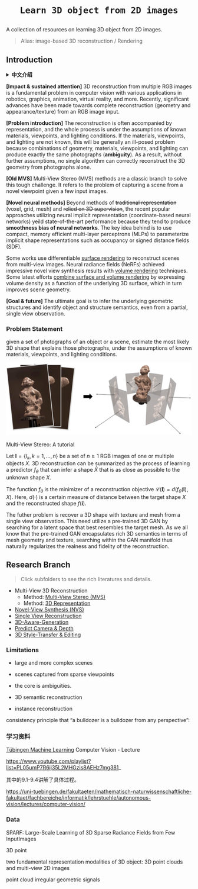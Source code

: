 # <p align=center>`Learn 3D object from 2D images` </p>

A collection of resources on learning 3D object from 2D images. 

> Alias: image-based 3D reconstruction / Rendering



## Introduction

<details><summary><b>中文介绍</b></summary><p>
这一任务是从一组多视角的图像中，学习出一个3D模型，然后再渲染得到其他视角的图像。因此我们可以将它拆分为两个部分，前一部分叫逆渲染 （inverse rendering），为什么这样叫呢，是因为渲染过程是从3D模型到2D图像的投影，那么反过来，从图像得到模型，就是逆渲染；后一部分就是渲染。

![The novel view synthesis problem](https://raw.githubusercontent.com/yzy1996/Image-Hosting/master/202211281049809.png)



</p></details>

**[Impact & sustained attention]** 3D reconstruction from multiple RGB images is a fundamental problem in computer vision with various applications in robotics, graphics, animation, virtual reality, and more. Recently, significant advances have been made towards complete reconstruction (geometry and appearance/texture) from an RGB image input.

**[Problem introduction]** The reconstruction is often accompanied by representation, and the whole process is under the assumptions of known materials, viewpoints, and lighting conditions. If the materials, viewpoints, and lighting are not known, this will be generally an ill-posed problem because combinations of geometry, materials, viewpoints, and lighting can produce exactly the same photographs (**ambiguity**). As a result, without further assumptions, no single algorithm can correctly reconstruct the 3D geometry from photographs alone.

**[Old MVS]** Multi-View Stereo (MVS) methods are a classic branch to solve this tough challenge. It refers to the problem of capturing a scene from a novel viewpoint given a few input images.

**[Novel neural methods]** Beyond methods of ~~traditional representation~~ (voxel, grid, mesh) and ~~relied on 3D supervision~~, the recent popular approaches utilizing neural implicit representation (coordinate-based neural networks) yeild state-of-the-art performance because they tend to produce **smoothness bias of neural networks**. The key idea behind is to use compact, memory efficient multi-layer perceptrons (MLPs) to parameterize implicit shape representations such as occupancy or signed distance fields (SDF). 

Some works use differentiable <u>surface rendering</u> to reconstruct scenes from multi-view images. Neural radiance fields (NeRFs) achieved impressive novel view synthesis results with <u>volume rendering</u> techniques. Some latest efforts <u>combine surface and volume rendering</u> by expressing volume density as a function of the underlying 3D surface, which in turn improves scene geometry.

**[Goal & future]** The ultimate goal is to infer the underlying geometric structures and identify object and structure semantics, even from a partial, single view observation.



### Problem Statement

given a set of photographs of an object or a scene, estimate the most likely 3D shape that explains those photographs, under the assumptions of known materials, viewpoints, and lighting conditions.

<img src="https://raw.githubusercontent.com/yzy1996/Image-Hosting/master/20211121113332.png" alt="image from" style="zoom:50%;" />

Multi-View Stereo: A tutorial

Let $\mathbf{I} = \{I_k, k=1, \dots, n\}$ be a set of $n \ge 1$ RGB images of one or multiple objects $X$. 3D reconstruction can be summarized as the process of learning a predictor $f_\theta$ that can infer a shape $\hat{X}$ that is as close as possible to the unknown shape $X$.

The function $f_{\theta}$ is the minimizer of a reconstruction objective $\mathcal{L}(\mathbf{I}) = d(f_\theta (\mathbf{I}), X)$. Here, $d(\cdot)$ is a certain measure of distance between the target shape $X$ and the reconstructed shape $f(\mathbf{i})$.



The futher problem is recover a 3D shape with texture and mesh from a single view observation. This need utilize a pre-trained 3D GAN by searching for a latent space that best resembles the target mesh. As we all know that the pre-trained GAN encapsulates rich 3D semantics in terms of mesh geometry and texture, searching within the GAN manifold thus naturally regularizes the realness and fidelity of the reconstruction.



## Research Branch

> Click subfolders to see the rich literatures and details. 

- Multi-View 3D Reconstruction
  - Method: [Multi-View Stereo (MVS)](./Multi-View%20Stereo%20(MVS))
  - Method: [3D Representation](./3D%20Representation%20and%20Reconstruction)
- [Novel-View Synthesis (NVS)](./Novel-View%20Synthesis%20(NVS))
- [Single View Reconstruction](./Single%20View%20Reconstruction)
- [3D-Aware-Generation](./3D-Aware-Generation)
- [Predict Camera & Depth](./Predict%20Camera%20&%20Depth)
- [3D Style-Transfer & Editing](./Style-Transfer%20&%20Editing)



### Limitations

- large and more complex scenes

- scenes captured from sparse viewpoints

- the core is ambiguities.

- 3D semantic reconstruction

- instance reconstruction



consistency principle that “a bulldozer is a bulldozer from any perspective”:



### 学习资料

[Tübingen Machine Learning](https://www.youtube.com/@TubingenML) Computer Vision - Lecture

https://www.youtube.com/playlist?list=PL05umP7R6ij35L2MHGzis8AEHz7mg381_

其中的9.1-9.4讲解了具体过程。

https://uni-tuebingen.de/fakultaeten/mathematisch-naturwissenschaftliche-fakultaet/fachbereiche/informatik/lehrstuehle/autonomous-vision/lectures/computer-vision/





### Data

SPARF: Large-Scale Learning of 3D Sparse Radiance Fields from Few InputImages





3D point

two fundamental representation modalities of 3D object: 3D point clouds and multi-view 2D images 



point cloud irregular geometric signals









